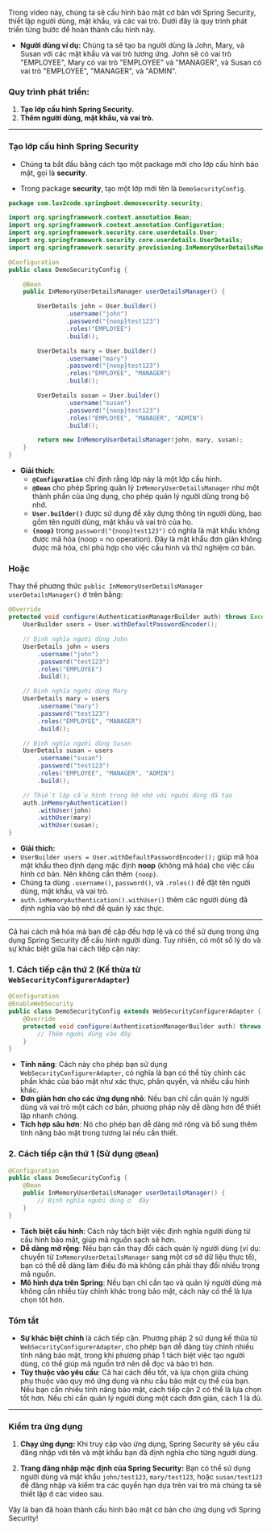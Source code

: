 Trong video này, chúng ta sẽ cấu hình bảo mật cơ bản với Spring Security, thiết lập người dùng, mật khẩu, và các vai trò. Dưới đây là quy trình phát triển từng bước để hoàn thành cấu hình này.

- **Người dùng ví dụ:** Chúng ta sẽ tạo ba người dùng là John, Mary, và Susan với các mật khẩu và vai trò tương ứng. John sẽ có vai trò "EMPLOYEE", Mary có vai trò "EMPLOYEE" và "MANAGER", và Susan có vai trò "EMPLOYEE", "MANAGER", và "ADMIN".

### Quy trình phát triển:

1. **Tạo lớp cấu hình Spring Security.**
2. **Thêm người dùng, mật khẩu, và vai trò.**

---

### **Tạo lớp cấu hình Spring Security**

- Chúng ta bắt đầu bằng cách tạo một package mới cho lớp cấu hình bảo mật, gọi là **security**.

- Trong package **security**, tạo một lớp mới tên là `DemoSecurityConfig`.

```java
package com.luv2code.springboot.demosecurity.security;

import org.springframework.context.annotation.Bean;
import org.springframework.context.annotation.Configuration;
import org.springframework.security.core.userdetails.User;
import org.springframework.security.core.userdetails.UserDetails;
import org.springframework.security.provisioning.InMemoryUserDetailsManager;

@Configuration
public class DemoSecurityConfig {

    @Bean
    public InMemoryUserDetailsManager userDetailsManager() {

        UserDetails john = User.builder()
                .username("john")
                .password("{noop}test123")
                .roles("EMPLOYEE")
                .build();

        UserDetails mary = User.builder()
                .username("mary")
                .password("{noop}test123")
                .roles("EMPLOYEE", "MANAGER")
                .build();

        UserDetails susan = User.builder()
                .username("susan")
                .password("{noop}test123")
                .roles("EMPLOYEE", "MANAGER", "ADMIN")
                .build();

        return new InMemoryUserDetailsManager(john, mary, susan);
    }
}
```

- **Giải thích**:
  - **`@Configuration`** chỉ định rằng lớp này là một lớp cấu hình.
  - **`@Bean`** cho phép Spring quản lý `InMemoryUserDetailsManager` như một thành phần của ứng dụng, cho phép quản lý người dùng trong bộ nhớ.
  - **`User.builder()`** được sử dụng để xây dựng thông tin người dùng, bao gồm tên người dùng, mật khẩu và vai trò của họ.
  - **`{noop}`** trong `password("{noop}test123")` có nghĩa là mật khẩu không được mã hóa (noop = no operation). Đây là mật khẩu đơn giản không được mã hóa, chỉ phù hợp cho việc cấu hình và thử nghiệm cơ bản.

### Hoặc
Thay thế phương thức `public InMemoryUserDetailsManager userDetailsManager()` ở trên bằng:  
```java
@Override
protected void configure(AuthenticationManagerBuilder auth) throws Exception {
    UserBuilder users = User.withDefaultPasswordEncoder();

    // Định nghĩa người dùng John
    UserDetails john = users
        .username("john")
        .password("test123")
        .roles("EMPLOYEE")
        .build();

    // Định nghĩa người dùng Mary
    UserDetails mary = users
        .username("mary")
        .password("test123")
        .roles("EMPLOYEE", "MANAGER")
        .build();

    // Định nghĩa người dùng Susan
    UserDetails susan = users
        .username("susan")
        .password("test123")
        .roles("EMPLOYEE", "MANAGER", "ADMIN")
        .build();

    // Thiết lập cấu hình trong bộ nhớ với người dùng đã tạo
    auth.inMemoryAuthentication()
        .withUser(john)
        .withUser(mary)
        .withUser(susan);
}
```
- **Giải thích:**
- `UserBuilder users = User.withDefaultPasswordEncoder();` giúp mã hóa mật khẩu theo định dạng mặc định **noop** (không mã hóa) cho việc cấu hình cơ bản. Nên không cần thêm `{noop}`.
- Chúng ta dùng `.username()`, `password()`, và `.roles()` để đặt tên người dùng, mật khẩu, và vai trò.
- `auth.inMemoryAuthentication().withUser()` thêm các người dùng đã định nghĩa vào bộ nhớ để quản lý xác thực.

---
Cả hai cách mã hóa mà bạn đề cập đều hợp lệ và có thể sử dụng trong ứng dụng Spring Security để cấu hình người dùng. Tuy nhiên, có một số lý do và sự khác biệt giữa hai cách tiếp cận này:

### 1. Cách tiếp cận thứ 2 (Kế thừa từ `WebSecurityConfigurerAdapter`)
```java
@Configuration
@EnableWebSecurity
public class DemoSecurityConfig extends WebSecurityConfigurerAdapter {
    @Override
    protected void configure(AuthenticationManagerBuilder auth) throws Exception {
        // Thêm người dùng vào đây
    }
}
```
- **Tính năng**: Cách này cho phép bạn sử dụng `WebSecurityConfigurerAdapter`, có nghĩa là bạn có thể tùy chỉnh các phần khác của bảo mật như xác thực, phân quyền, và nhiều cấu hình khác.
- **Đơn giản hơn cho các ứng dụng nhỏ**: Nếu bạn chỉ cần quản lý người dùng và vai trò một cách cơ bản, phương pháp này dễ dàng hơn để thiết lập nhanh chóng.
- **Tích hợp sâu hơn**: Nó cho phép bạn dễ dàng mở rộng và bổ sung thêm tính năng bảo mật trong tương lai nếu cần thiết.

### 2. Cách tiếp cận thứ 1 (Sử dụng `@Bean`)
```java
@Configuration
public class DemoSecurityConfig {
    @Bean
    public InMemoryUserDetailsManager userDetailsManager() {
        // Định nghĩa người dùng ở đây
    }
}
```
- **Tách biệt cấu hình**: Cách này tách biệt việc định nghĩa người dùng từ cấu hình bảo mật, giúp mã nguồn sạch sẽ hơn.
- **Dễ dàng mở rộng**: Nếu bạn cần thay đổi cách quản lý người dùng (ví dụ: chuyển từ `InMemoryUserDetailsManager` sang một cơ sở dữ liệu thực tế), bạn có thể dễ dàng làm điều đó mà không cần phải thay đổi nhiều trong mã nguồn.
- **Mô hình dựa trên Spring**: Nếu bạn chỉ cần tạo và quản lý người dùng mà không cần nhiều tùy chỉnh khác trong bảo mật, cách này có thể là lựa chọn tốt hơn.

### Tóm tắt
- **Sự khác biệt chính** là cách tiếp cận. Phương pháp 2 sử dụng kế thừa từ `WebSecurityConfigurerAdapter`, cho phép bạn dễ dàng tùy chỉnh nhiều tính năng bảo mật, trong khi phương pháp 1 tách biệt việc tạo người dùng, có thể giúp mã nguồn trở nên dễ đọc và bảo trì hơn.
- **Tùy thuộc vào yêu cầu**: Cả hai cách đều tốt, và lựa chọn giữa chúng phụ thuộc vào quy mô ứng dụng và nhu cầu bảo mật cụ thể của bạn. Nếu bạn cần nhiều tính năng bảo mật, cách tiếp cận 2 có thể là lựa chọn tốt hơn. Nếu chỉ cần quản lý người dùng một cách đơn giản, cách 1 là đủ.
---

### **Kiểm tra ứng dụng**

1. **Chạy ứng dụng:** Khi truy cập vào ứng dụng, Spring Security sẽ yêu cầu đăng nhập với tên và mật khẩu bạn đã định nghĩa cho từng người dùng.

2. **Trang đăng nhập mặc định của Spring Security:** Bạn có thể sử dụng người dùng và mật khẩu `john/test123`, `mary/test123`, hoặc `susan/test123` để đăng nhập và kiểm tra các quyền hạn dựa trên vai trò mà chúng ta sẽ thiết lập ở các video sau.

Vậy là bạn đã hoàn thành cấu hình bảo mật cơ bản cho ứng dụng với Spring Security!
